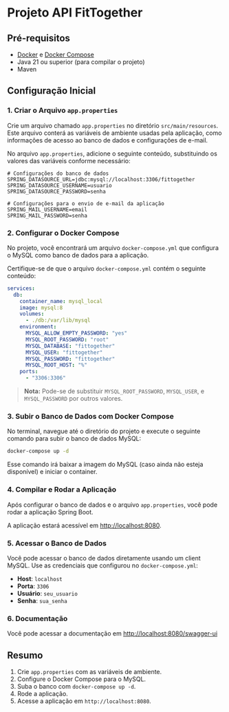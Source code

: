 # Projeto API FitTogether

## Pré-requisitos

- [Docker](https://www.docker.com/get-started) e [Docker Compose](https://docs.docker.com/compose/install/)
- Java 21 ou superior (para compilar o projeto)
- Maven

## Configuração Inicial

### 1. Criar o Arquivo `app.properties`

Crie um arquivo chamado `app.properties` no diretório `src/main/resources`. Este arquivo conterá as variáveis de ambiente usadas pela aplicação, como informações de acesso ao banco de dados e configurações de e-mail.

No arquivo `app.properties`, adicione o seguinte conteúdo, substituindo os valores das variáveis conforme necessário:

```properties
# Configurações do banco de dados
SPRING_DATASOURCE_URL=jdbc:mysql://localhost:3306/fittogether
SPRING_DATASOURCE_USERNAME=usuario
SPRING_DATASOURCE_PASSWORD=senha

# Configurações para o envio de e-mail da aplicação
SPRING_MAIL_USERNAME=email
SPRING_MAIL_PASSWORD=senha
```

### 2. Configurar o Docker Compose

No projeto, você encontrará um arquivo `docker-compose.yml` que configura o MySQL como banco de dados para a aplicação.

Certifique-se de que o arquivo `docker-compose.yml` contém o seguinte conteúdo:

```yaml
services:
  db:
    container_name: mysql_local
    image: mysql:8
    volumes:
      - ./db:/var/lib/mysql
    environment:
      MYSQL_ALLOW_EMPTY_PASSWORD: "yes"
      MYSQL_ROOT_PASSWORD: "root"
      MYSQL_DATABASE: "fittogether"
      MYSQL_USER: "fittogether"
      MYSQL_PASSWORD: "fittogether"
      MYSQL_ROOT_HOST: "%"
    ports:
      - "3306:3306"
```

> **Nota:** Pode-se de substituir `MYSQL_ROOT_PASSWORD`, `MYSQL_USER`, e `MYSQL_PASSWORD` por outros valores.

### 3. Subir o Banco de Dados com Docker Compose

No terminal, navegue até o diretório do projeto e execute o seguinte comando para subir o banco de dados MySQL:

```bash
docker-compose up -d
```

Esse comando irá baixar a imagem do MySQL (caso ainda não esteja disponível) e iniciar o container.

### 4. Compilar e Rodar a Aplicação

Após configurar o banco de dados e o arquivo `app.properties`, você pode rodar a aplicação Spring Boot.

A aplicação estará acessível em [http://localhost:8080](http://localhost:8080).

### 5. Acessar o Banco de Dados

Você pode acessar o banco de dados diretamente usando um client MySQL. Use as credenciais que configurou no `docker-compose.yml`:

- **Host**: `localhost`
- **Porta**: `3306`
- **Usuário**: `seu_usuario`
- **Senha**: `sua_senha`

### 6. Documentação

Você pode acessar a documentação em [http://localhost:8080/swagger-ui](http://localhost:8080/swagger-ui)


## Resumo

1. Crie `app.properties` com as variáveis de ambiente.
2. Configure o Docker Compose para o MySQL.
3. Suba o banco com `docker-compose up -d`.
4. Rode a aplicação.
5. Acesse a aplicação em `http://localhost:8080`.
